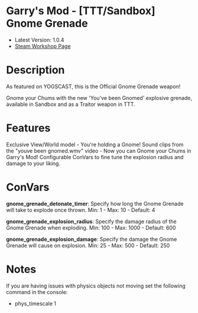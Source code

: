 # Garry's Mod - [TTT/Sandbox] Gnome Grenade
- Latest Version: 1.0.4
- [Steam Workshop Page](https://steamcommunity.com/sharedfiles/filedetails/?id=2175528640)

# Description
As featured on YOGSCAST, this is the Official Gnome Grenade weapon!

Gnome your Chums with the new 'You've been Gnomed' explosive grenade, available in Sandbox and as a Traitor weapon in TTT.

# Features
Exclusive View/World model - You're holding a Gnome!
Sound clips from the "youve been gnomed.wmv" video - Now you can Gnome your Chums in Garry's Mod!
Configurable ConVars to fine tune the explosion radius and damage to your liking.

# ConVars
**gnome_grenade_detonate_timer**:
Specify how long the Gnome Grenade will take to explode once thrown. Min: 1 - Max: 10 - Default: 4

**gnome_grenade_explosion_radius**:
Specify the damage radius of the Gnome Grenade when exploding. Min: 100 - Max: 1000 - Default: 600

**gnome_grenade_explosion_damage**:
Specify the damage the Gnome Grenade will cause on explosion. Min: 25 - Max: 500 - Default: 250

# Notes
If you are having issues with physics objects not moving set the following command in the console:
- phys_timescale 1
